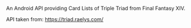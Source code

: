 An Android API providing Card Lists of Triple Triad from Final Fantasy XIV.

API taken from: https://triad.raelys.com/
